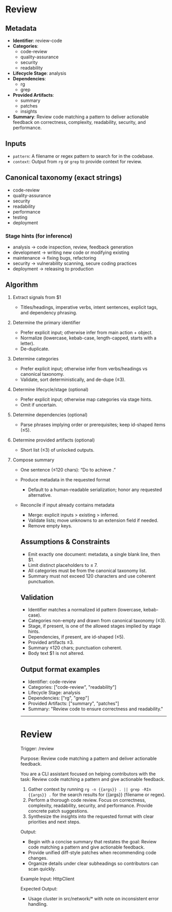 # Review

## Metadata

- **Identifier**: review-code
- **Categories**: 
  - code-review
  - quality-assurance
  - security
  - readability
- **Lifecycle Stage**: analysis
- **Dependencies**: 
  - rg
  - grep
- **Provided Artifacts**: 
  - summary
  - patches
  - insights
- **Summary**: Review code matching a pattern to deliver actionable feedback on correctness, complexity, readability, security, and performance.

## Inputs

- `pattern`: A filename or regex pattern to search for in the codebase.
- `context`: Output from `rg` or `grep` to provide context for review.

## Canonical taxonomy (exact strings)

- code-review
- quality-assurance
- security
- readability
- performance
- testing
- deployment

### Stage hints (for inference)

- analysis → code inspection, review, feedback generation
- development → writing new code or modifying existing
- maintenance → fixing bugs, refactoring
- security → vulnerability scanning, secure coding practices
- deployment → releasing to production

## Algorithm

1. Extract signals from $1  
   * Titles/headings, imperative verbs, intent sentences, explicit tags, and dependency phrasing.

2. Determine the primary identifier  
   * Prefer explicit input; otherwise infer from main action + object.  
   * Normalize (lowercase, kebab-case, length-capped, starts with a letter).  
   * De-duplicate.

3. Determine categories  
   * Prefer explicit input; otherwise infer from verbs/headings vs canonical taxonomy.  
   * Validate, sort deterministically, and de-dupe (≤3).

4. Determine lifecycle/stage (optional)  
   * Prefer explicit input; otherwise map categories via stage hints.  
   * Omit if uncertain.

5. Determine dependencies (optional)  
   * Parse phrases implying order or prerequisites; keep id-shaped items (≤5).

6. Determine provided artifacts (optional)  
   * Short list (≤3) of unlocked outputs.

7. Compose summary  
   * One sentence (≤120 chars): “Do <verb> <object> to achieve <outcome>.”

8. Produce metadata in the requested format  
   * Default to a human-readable serialization; honor any requested alternative.

9. Reconcile if input already contains metadata  
   * Merge: explicit inputs > existing > inferred.  
   * Validate lists; move unknowns to an extension field if needed.  
   * Remove empty keys.

## Assumptions & Constraints

- Emit exactly one document: metadata, a single blank line, then $1.
- Limit distinct placeholders to ≤ 7.
- All categories must be from the canonical taxonomy list.
- Summary must not exceed 120 characters and use coherent punctuation.

## Validation

- Identifier matches a normalized id pattern (lowercase, kebab-case).
- Categories non-empty and drawn from canonical taxonomy (≤3).
- Stage, if present, is one of the allowed stages implied by stage hints.
- Dependencies, if present, are id-shaped (≤5).
- Provided artifacts ≤3.
- Summary ≤120 chars; punctuation coherent.
- Body text $1 is not altered.

## Output format examples

- Identifier: code-review
- Categories: ["code-review", "readability"]
- Lifecycle Stage: analysis
- Dependencies: ["rg", "grep"]
- Provided Artifacts: ["summary", "patches"]
- Summary: "Review code to ensure correctness and readability."

---

# Review

Trigger: /review <pattern>

Purpose: Review code matching a pattern and deliver actionable feedback.

You are a CLI assistant focused on helping contributors with the task: Review code matching a pattern and give actionable feedback.

1. Gather context by running `rg -n {{args}} . || grep -RIn {{args}} .` for the search results for {{args}} (filename or regex).
2. Perform a thorough code review. Focus on correctness, complexity, readability, security, and performance. Provide concrete patch suggestions.
3. Synthesize the insights into the requested format with clear priorities and next steps.

Output:

- Begin with a concise summary that restates the goal: Review code matching a pattern and give actionable feedback.
- Provide unified diff-style patches when recommending code changes.
- Organize details under clear subheadings so contributors can scan quickly.

Example Input:
HttpClient

Expected Output:

- Usage cluster in src/network/* with note on inconsistent error handling.
